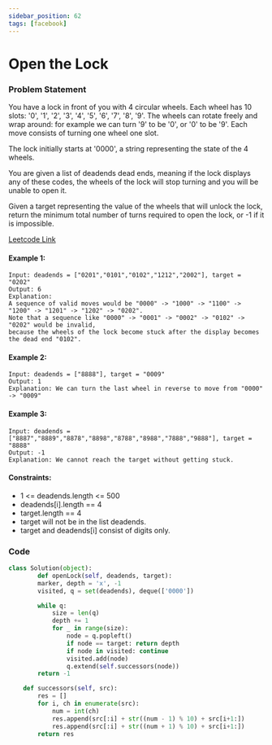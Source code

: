 ```yaml
---
sidebar_position: 62
tags: [facebook]
---
```


# Open the Lock

### Problem Statement

You have a lock in front of you with 4 circular wheels. Each wheel has 10 slots: '0', '1', '2', '3', '4', '5', '6', '7', '8', '9'. The wheels can rotate freely and wrap around: for example we can turn '9' to be '0', or '0' to be '9'. Each move consists of turning one wheel one slot.

The lock initially starts at '0000', a string representing the state of the 4 wheels.

You are given a list of deadends dead ends, meaning if the lock displays any of these codes, the wheels of the lock will stop turning and you will be unable to open it.

Given a target representing the value of the wheels that will unlock the lock, return the minimum total number of turns required to open the lock, or -1 if it is impossible.

[Leetcode Link](https://leetcode.com/problems/open-the-lock)

#### Example 1:

```
Input: deadends = ["0201","0101","0102","1212","2002"], target = "0202"
Output: 6
Explanation:
A sequence of valid moves would be "0000" -> "1000" -> "1100" -> "1200" -> "1201" -> "1202" -> "0202".
Note that a sequence like "0000" -> "0001" -> "0002" -> "0102" -> "0202" would be invalid,
because the wheels of the lock become stuck after the display becomes the dead end "0102".
```

#### Example 2:

```
Input: deadends = ["8888"], target = "0009"
Output: 1
Explanation: We can turn the last wheel in reverse to move from "0000" -> "0009"
```

#### Example 3:

```
Input: deadends = ["8887","8889","8878","8898","8788","8988","7888","9888"], target = "8888"
Output: -1
Explanation: We cannot reach the target without getting stuck.
```

#### Constraints:

- 1 <= deadends.length <= 500
- deadends[i].length == 4
- target.length == 4
- target will not be in the list deadends.
- target and deadends[i] consist of digits only.

### Code

```python title="Python Code"
class Solution(object):
        def openLock(self, deadends, target):
        marker, depth = 'x', -1
        visited, q = set(deadends), deque(['0000'])

        while q:
            size = len(q)
            depth += 1
            for _ in range(size):
                node = q.popleft()
                if node == target: return depth
                if node in visited: continue
                visited.add(node)
                q.extend(self.successors(node))
        return -1

    def successors(self, src):
        res = []
        for i, ch in enumerate(src):
            num = int(ch)
            res.append(src[:i] + str((num - 1) % 10) + src[i+1:])
            res.append(src[:i] + str((num + 1) % 10) + src[i+1:])
        return res
```
